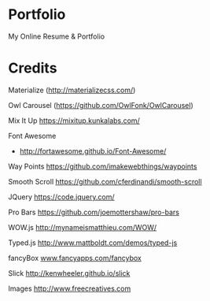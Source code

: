 # Portfolio
My Online Resume & Portfolio
# Credits
Materialize (http://materializecss.com/)

Owl Carousel (https://github.com/OwlFonk/OwlCarousel)

Mix It Up https://mixitup.kunkalabs.com/

Font Awesome 
- http://fortawesome.github.io/Font-Awesome/

Way Points https://github.com/imakewebthings/waypoints

Smooth Scroll https://github.com/cferdinandi/smooth-scroll

JQuery https://code.jquery.com/

Pro Bars https://github.com/joemottershaw/pro-bars

WOW.js http://mynameismatthieu.com/WOW/

Typed.js http://www.mattboldt.com/demos/typed-js

fancyBox www.fancyapps.com/fancybox

Slick http://kenwheeler.github.io/slick

Images http://www.freecreatives.com
